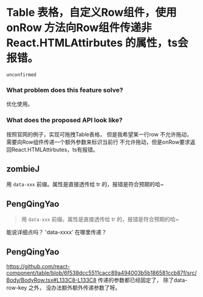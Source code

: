 # Table 表格，自定义Row组件，使用onRow 方法向Row组件传递非 React.HTMLAttirbutes 的属性，ts会报错。

`unconfirmed`

### What problem does this feature solve?

优化使用。

### What does the proposed API look like?

按照官网的例子，实现可拖拽Table表格， 但是我希望某一行row 不允许拖动， 需要向Row组件传递一个额外参数来标识当前行 不允许拖动，但是onRow要求返回React.HTMLAttirbutes，ts有报错。

<!-- generated by ant-design-issue-helper. DO NOT REMOVE -->

## zombieJ

用 `data-xxx` 前缀。属性是直接透传给 tr 的，报错是符合预期的哈~

## PengQingYao

> 用 `data-xxx` 前缀。属性是直接透传给 tr 的，报错是符合预期的哈~

能说详细点吗？ 'data-xxxx' 在哪里传递？

## PengQingYao

https://github.com/react-component/table/blob/6f538dcc5511cacc89a494003b5b186581ccb87f/src/Body/BodyRow.tsx#L133C8-L133C8
<RowComponent> 传递的参数都已经固定了， 除了data-row-key 之外， 没办法额外额外传递参数了呀。

